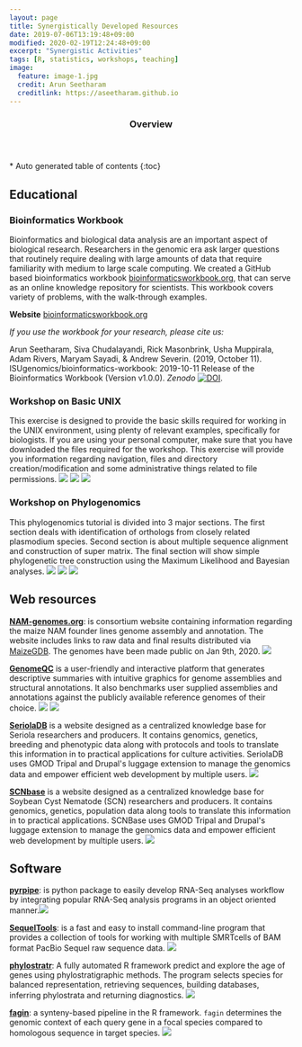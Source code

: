 ```yaml
---
layout: page
title: Synergistically Developed Resources  
date: 2019-07-06T13:19:48+09:00
modified: 2020-02-19T12:24:48+09:00
excerpt: "Synergistic Activities"
tags: [R, statistics, workshops, teaching]
image:
  feature: image-1.jpg
  credit: Arun Seetharam
  creditlink: https://aseetharam.github.io
---
```

<section id="table-of-contents" class="toc">
  <header>
    <h3>Overview</h3>
  </header>
<div id="drawer" markdown="1">
*  Auto generated table of contents
{:toc}
</div>
</section><!-- /#table-of-contents -->

## Educational

### Bioinformatics Workbook

Bioinformatics and biological data analysis are an important aspect of biological research. Researchers in the genomic era ask larger questions that routinely require dealing with large amounts of data that require familiarity with medium to large scale computing. We created a GitHub based bioinformatics workbook [bioinformaticsworkbook.org](https://bioinformaticsworkbook.org/), that can serve as an online knowledge repository for scientists. This workbook covers variety of problems, with the walk-through examples.

**Website** [bioinformaticsworkbook.org](https://bioinformaticsworkbook.org/)

_If you use the workbook for your research, please cite us:_

Arun Seetharam, Siva Chudalayandi, Rick Masonbrink, Usha Muppirala, Adam Rivers, Maryam Sayadi, & Andrew Severin. (2019, October 11). ISUgenomics/bioinformatics-workbook: 2019-10-11 Release of the Bioinformatics Workbook (Version v1.0.0). _Zenodo_ [![DOI](https://zenodo.org/badge/91881720.svg)](https://zenodo.org/badge/latestdoi/91881720).


### Workshop on Basic UNIX

This exercise is designed to provide the basic skills required for working in the UNIX environment, using plenty of relevant examples, specifically for biologists.  If you are using your personal computer, make sure that you have downloaded the files required for the workshop. This exercise will provide you information regarding navigation, files and directory creation/modification and some administrative things related to file permissions.
[<img src="https://img.shields.io/badge/-Slides-blue?labelColor=white&style=flat&logo=Microsoft-PowerPoint"/>](/publications/pdf/slides_workshop_as.pptx)
[<img src="https://img.shields.io/badge/-Exercises-blue?labelColor=white&style=flat&logo=Adobe-Acrobat-Reader"/>](/publications/pdf/UNIX_exercises_all.pdf)
[<img src="https://img.shields.io/badge/-Materials-blue?labelColor=black&style=flat&logo=github"/>](https://github.com/ISUgenomics/basic_UNIX_2015)

### Workshop on Phylogenomics

This phylogenomics tutorial is divided into 3 major sections. The first section deals with identification of
orthologs from closely related plasmodium species. Second section is about multiple sequence alignment
and construction of super matrix. The final section will show simple phylogenetic tree construction using
the Maximum Likelihood and Bayesian analyses.
[<img src="https://img.shields.io/badge/-Slides-blue?labelColor=white&style=flat&logo=Microsoft-PowerPoint"/>](/publications/pdf/)
[<img src="https://img.shields.io/badge/-Exercises-blue?labelColor=white&style=flat&logo=Adobe-Acrobat-Reader"/>](/publications/pdf/phylogenomics_workshop.pdf)
[<img src="https://img.shields.io/badge/-Materials-blue?labelColor=black&style=flat&logo=github"/>](https://github.com/ISUgenomics/basic_UNIX_2015)

## Web resources


**[NAM-genomes.org](https://nam-genomes.org/)**: is consortium website containing information regarding the maize NAM founder lines genome assembly and annotation. The website includes links to raw data and final results distributed via [MaizeGDB](https://maizegdb.org/NAM_project). The genomes have been made public on Jan 9th, 2020. [<img src="https://img.shields.io/badge/go_to-NAM_genomes-green?labelColor=black&style=flat"/>](https://nam-genomes.org)


**[GenomeQC](https://genomeqc.maizegdb.org/)** is a user-friendly and interactive platform that generates descriptive summaries with intuitive graphics for genome assemblies and structural annotations. It also benchmarks user supplied assemblies and annotations against the publicly available reference genomes of their choice.
[<img src="https://img.shields.io/badge/Try-GenomeQC-yellowgreen?labelColor=black&style=flat"/>](https://genomeqc.maizegdb.org/)
[<img src="https://img.shields.io/badge/-GitHub-black?style=flat&logo=github"/>](https://github.com/HuffordLab/GenomeQC)

**[SeriolaDB](https://www.serioladb.org/)** is a website designed as a centralized knowledge base for Seriola researchers and producers.  It contains genomics, genetics, breeding and phenotypic data along with protocols and tools to translate this information in to practical applications for culture activities.  SeriolaDB uses GMOD Tripal and Drupal's luggage extension to manage the genomics data and empower efficient web development by multiple users. [<img src="https://img.shields.io/badge/go_to-SeriolaDB-green?labelColor=black&style=flat"/>](https://www.serioladb.org/)

**[SCNbase](https://scnbase.org)** is a website designed as a centralized knowledge base for Soybean Cyst Nematode (SCN) researchers and producers.  It contains genomics, genetics, population data along tools to translate this information in to practical applications.  SCNBase uses GMOD Tripal and Drupal's luggage extension to manage the genomics data and empower efficient web development by multiple users. [<img src="https://img.shields.io/badge/go_to-SCNbase-green?labelColor=black&style=flat"/>](https://scnbase.org/)


## Software

**[pyrpipe](https://github.com/urmi-21/pyrpipe)**: is python package to easily develop RNA-Seq analyses workflow by integrating popular RNA-Seq analysis programs in an object oriented manner.[<img src="https://img.shields.io/badge/-GitHub-black?style=flat&logo=github"/>](https://github.com/urmi-21/pyrpipe)

**[SequelTools](https://github.com/ISUgenomics/SequelTools)**:  is a fast and easy to install command-line program that provides a collection of tools for working with multiple SMRTcells of BAM format PacBio Sequel raw sequence data. [<img src="https://img.shields.io/badge/-GitHub-black?style=flat&logo=github"/>](https://github.com/ISUgenomics/SequelTools)

**[phylostratr](https://github.com/arendsee/phylostratr)**: A fully automated R framework predict and explore the age of genes using phylostratigraphic methods. The program selects species for balanced representation, retrieving sequences, building databases, inferring phylostrata and returning diagnostics. [<img src="https://img.shields.io/badge/-GitHub-black?style=flat&logo=github"/>](https://github.com/arendsee/phylostratr)

**[fagin](https://github.com/arendsee/fagin)**: a synteny-based pipeline in the R framework. `fagin` determines the genomic context of each query gene in a focal species compared to homologous sequence in target species. [<img src="https://img.shields.io/badge/-GitHub-black?style=flat&logo=github"/>](https://github.com/arendsee/fagin)
